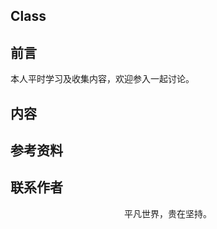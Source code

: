 ## Class

## 前言

本人平时学习及收集内容，欢迎参入一起讨论。

## 内容

## 参考资料

## 联系作者

<div align="center">
    <p>
        平凡世界，贵在坚持。
    </p>
    <img :src="$withBase('/about/contact.png')" />
</div>